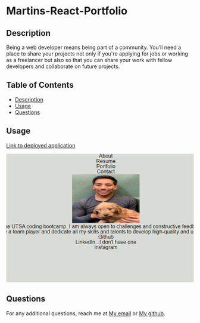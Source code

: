 # Martins-React-Portfolio

## Description

Being a web developer means being part of a community. You’ll need a place to share your projects not only if you're applying for jobs or working as a freelancer but also so that you can share your work with fellow developers and collaborate on future projects.

## Table of Contents 
- [Description](#description)
- [Usage](#usage)
- [Questions](#questions)

## Usage
     
<a href="https://mardyyy.github.io/Martins-React-Portfolio/"> Link to deployed application</a>

![Alt text](./src/components/pages/assets/images/Screenshot.PNG)

## Questions

For any additional questions, reach me at <a href="martinapopot@gmail.com">My email</a> or <a href="https://github.com/mardyyy">My github</a>.

